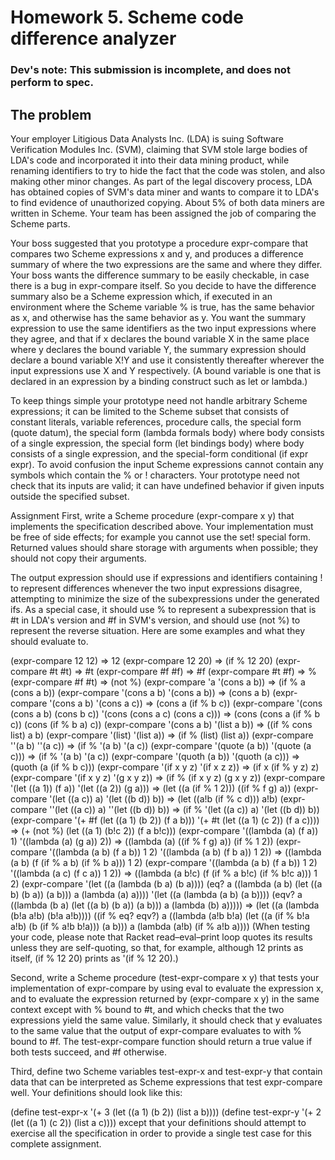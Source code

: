 # Homework 5. Scheme code difference analyzer
### Dev's note: This submission is incomplete, and does not perform to spec. 
## The problem
Your employer Litigious Data Analysts Inc. (LDA) is suing Software Verification Modules Inc. (SVM), claiming that SVM stole large bodies of LDA's code and incorporated it into their data mining product, while renaming identifiers to try to hide the fact that the code was stolen, and also making other minor changes. As part of the legal discovery process, LDA has obtained copies of SVM's data miner and wants to compare it to LDA's to find evidence of unauthorized copying. About 5% of both data miners are written in Scheme. Your team has been assigned the job of comparing the Scheme parts.

Your boss suggested that you prototype a procedure expr-compare that compares two Scheme expressions x and y, and produces a difference summary of where the two expressions are the same and where they differ. Your boss wants the difference summary to be easily checkable, in case there is a bug in expr-compare itself. So you decide to have the difference summary also be a Scheme expression which, if executed in an environment where the Scheme variable % is true, has the same behavior as x, and otherwise has the same behavior as y. You want the summary expression to use the same identifiers as the two input expressions where they agree, and that if x declares the bound variable X in the same place where y declares the bound variable Y, the summary expression should declare a bound variable X!Y and use it consistently thereafter wherever the input expressions use X and Y respectively. (A bound variable is one that is declared in an expression by a binding construct such as let or lambda.)

To keep things simple your prototype need not handle arbitrary Scheme expressions; it can be limited to the Scheme subset that consists of constant literals, variable references, procedure calls, the special form (quote datum), the special form (lambda formals body) where body consists of a single expression, the special form (let bindings body) where body consists of a single expression, and the special-form conditional (if expr expr). To avoid confusion the input Scheme expressions cannot contain any symbols which contain the % or ! characters. Your prototype need not check that its inputs are valid; it can have undefined behavior if given inputs outside the specified subset.

Assignment
First, write a Scheme procedure (expr-compare x y) that implements the specification described above. Your implementation must be free of side effects; for example you cannot use the set! special form. Returned values should share storage with arguments when possible; they should not copy their arguments.

The output expression should use if expressions and identifiers containing ! to represent differences whenever the two input expressions disagree, attempting to minimize the size of the subexpressions under the generated ifs. As a special case, it should use % to represent a subexpression that is #t in LDA's version and #f in SVM's version, and should use (not %) to represent the reverse situation. Here are some examples and what they should evaluate to.

(expr-compare 12 12)  ⇒  12
(expr-compare 12 20)  ⇒  (if % 12 20)
(expr-compare #t #t)  ⇒  #t
(expr-compare #f #f)  ⇒  #f
(expr-compare #t #f)  ⇒  %
(expr-compare #f #t)  ⇒  (not %)
(expr-compare 'a '(cons a b))  ⇒  (if % a (cons a b))
(expr-compare '(cons a b) '(cons a b))  ⇒  (cons a b)
(expr-compare '(cons a b) '(cons a c))  ⇒  (cons a (if % b c))
(expr-compare '(cons (cons a b) (cons b c))
              '(cons (cons a c) (cons a c)))
  ⇒ (cons (cons a (if % b c)) (cons (if % b a) c))
(expr-compare '(cons a b) '(list a b))  ⇒  ((if % cons list) a b)
(expr-compare '(list) '(list a))  ⇒  (if % (list) (list a))
(expr-compare ''(a b) ''(a c))  ⇒  (if % '(a b) '(a c))
(expr-compare '(quote (a b)) '(quote (a c)))  ⇒  (if % '(a b) '(a c))
(expr-compare '(quoth (a b)) '(quoth (a c)))  ⇒  (quoth (a (if % b c)))
(expr-compare '(if x y z) '(if x z z))  ⇒  (if x (if % y z) z)
(expr-compare '(if x y z) '(g x y z))
  ⇒ (if % (if x y z) (g x y z))
(expr-compare '(let ((a 1)) (f a)) '(let ((a 2)) (g a)))
  ⇒ (let ((a (if % 1 2))) ((if % f g) a))
(expr-compare '(let ((a c)) a) '(let ((b d)) b))
  ⇒ (let ((a!b (if % c d))) a!b)
(expr-compare ''(let ((a c)) a) ''(let ((b d)) b))
  ⇒ (if % '(let ((a c)) a) '(let ((b d)) b))
(expr-compare '(+ #f (let ((a 1) (b 2)) (f a b)))
              '(+ #t (let ((a 1) (c 2)) (f a c))))
  ⇒ (+
     (not %)
     (let ((a 1) (b!c 2)) (f a b!c)))
(expr-compare '((lambda (a) (f a)) 1) '((lambda (a) (g a)) 2))
  ⇒ ((lambda (a) ((if % f g) a)) (if % 1 2))
(expr-compare '((lambda (a b) (f a b)) 1 2)
              '((lambda (a b) (f b a)) 1 2))
  ⇒ ((lambda (a b) (f (if % a b) (if % b a))) 1 2)
(expr-compare '((lambda (a b) (f a b)) 1 2)
              '((lambda (a c) (f c a)) 1 2))
  ⇒ ((lambda (a b!c) (f (if % a b!c) (if % b!c a)))
     1 2)
(expr-compare '(let ((a (lambda (b a) (b a))))
                 (eq? a ((lambda (a b) (let ((a b) (b a)) (a b)))
                         a (lambda (a) a))))
              '(let ((a (lambda (a b) (a b))))
                 (eqv? a ((lambda (b a) (let ((a b) (b a)) (a b)))
                          a (lambda (b) a)))))
  ⇒ (let ((a (lambda (b!a a!b) (b!a a!b))))
      ((if % eq? eqv?)
       a
       ((lambda (a!b b!a) (let ((a (if % b!a a!b) (b (if % a!b b!a))) (a b)))
        a (lambda (a!b) (if % a!b a))))
(When testing your code, please note that Racket read–eval–print loop quotes its results unless they are self-quoting, so that, for example, although 12 prints as itself, (if % 12 20) prints as '(if % 12 20).)

Second, write a Scheme procedure (test-expr-compare x y) that tests your implementation of expr-compare by using eval to evaluate the expression x, and to evaluate the expression returned by (expr-compare x y) in the same context except with % bound to #t, and which checks that the two expressions yield the same value. Similarly, it should check that y evaluates to the same value that the output of expr-compare evaluates to with % bound to #f. The test-expr-compare function should return a true value if both tests succeed, and #f otherwise.

Third, define two Scheme variables test-expr-x and test-expr-y that contain data that can be interpreted as Scheme expressions that test expr-compare well. Your definitions should look like this:

(define test-expr-x '(+ 3 (let ((a 1) (b 2)) (list a b))))
(define test-expr-y '(+ 2 (let ((a 1) (c 2)) (list a c))))
except that your definitions should attempt to exercise all the specification in order to provide a single test case for this complete assignment.
